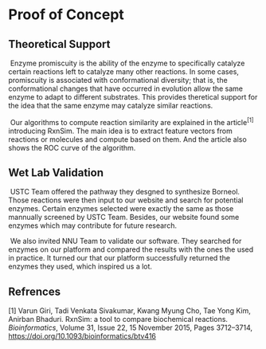# Proof of Concept

## Theoretical Support

​		Enzyme promiscuity is the ability of the enzyme to specifically catalyze certain reactions left to catalyze many other reactions. In some cases, promiscuity is associated with conformational diversity; that is, the conformational changes that have occurred in evolution allow the same enzyme to adapt to different substrates. This provides theretical support for the idea that the same enzyme may catalyze similar reactions.

​		Our algorithms to  compute reaction similarity are explained in the article$^{[1]}$ introducing RxnSim. The main idea is to extract feature vectors from reactions or molecules and compute based on them. And the article also shows the ROC curve of the algorithm.

## Wet Lab Validation

​		USTC Team offered the pathway they desgned to synthesize Borneol.   Those reactions were then input to our website and search for potential enzymes. Certain enzymes selected were exactly the same as those mannually screened by USTC Team. Besides, our website found some enzymes which may contribute for future research.

​		We also invited NNU Team to validate our software. They searched for enzymes on our platform and compared the results with the ones the used in practice. It turned our that our platform successfully returned the enzymes they used, which inspired us a lot. 

## Refrences

[1] Varun Giri, Tadi Venkata Sivakumar, Kwang Myung Cho, Tae Yong Kim, Anirban Bhaduri. RxnSim: a tool to compare biochemical reactions. *Bioinformatics*, Volume 31, Issue 22, 15 November 2015, Pages 3712–3714, https://doi.org/10.1093/bioinformatics/btv416